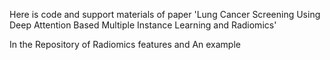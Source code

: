 Here is code and support materials of paper 'Lung Cancer Screening Using Deep Attention Based Multiple Instance Learning and Radiomics'

 In the Repository of Radiomics features and An example 
